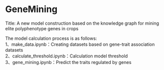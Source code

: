 # GeneMining
Title: A new model construction based on the knowledge graph for mining elite polyphenotype genes in crops

The model calculation process is as follows:<br>
1、make_data.ipynb：Creating datasets based on gene-trait association datasets <br>
2、calculate_threshold.ipynb：Calculation model threshold <br>
3、gene_mining.ipynb：Predict the traits regulated by genes <br>
